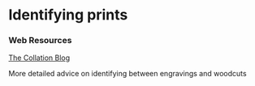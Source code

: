 # Identifying prints

### 

### 

### Web Resources

[The Collation Blog](https://collation.folger.edu/2012/02/woodcut-engraving-or-what/)

More detailed advice on identifying between engravings and woodcuts 


